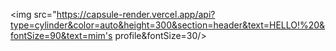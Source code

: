 <img src="https://capsule-render.vercel.app/api?type=cylinder&color=auto&height=300&section=header&text=HELLO!%20&fontSize=90&text=mim's profile&fontSize=30/>

